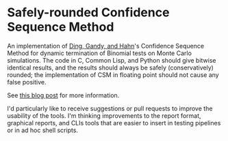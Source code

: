Safely-rounded Confidence Sequence Method
=========================================

An implementation of [Ding, Gandy, and Hahn](https://arxiv.org/abs/1611.01675)'s
Confidence Sequence Method for dynamic termination of Binomial tests on
Monte Carlo simulations. The code in C, Common Lisp, and Python should
give bitwise identical results, and the results should always be
safely (conservatively) rounded; the implementation of CSM in floating
point should not cause any false positive.

See [this blog post](https://www.pvk.ca/Blog/2018/07/06/testing-slo-type-properties-with-the-confidence-sequence-method/) for more information.

I'd particularly like to receive suggestions or pull requests to
improve the usability of the tools. I'm thinking improvements to the
report format, graphical reports, and CLIs tools that are easier to
insert in testing pipelines or in ad hoc shell scripts.
